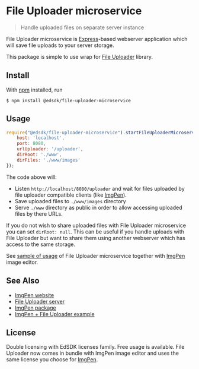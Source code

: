 # File Uploader microservice

> Handle uploaded files on separate server instance

File Uploader microservice is [Express](https://www.npmjs.com/package/express)-based webserver application which will save file uploads to your server storage.

This package is simple to use wrap for [File Uploader](https://www.npmjs.com/package/@edsdk/file-uploader-server) library.


## Install

With [npm](https://npmjs.com/) installed, run

```
$ npm install @edsdk/file-uploader-microservice
```


## Usage

```js
require("@edsdk/file-uploader-microservice").startFileUploaderMicroservice({
    host: 'localhost',
    port: 8080,
    urlUploader: '/uploader',
    dirRoot: './www',
    dirFiles: './www/images'
});
```

The code above will:

- Listen `http://localhost/8080/uploader` and wait for files uploaded by file uploader compatible clients (like [ImgPen](https://npmjs.com/package/@edsdk/imgpen)).
- Save uploaded files to `./www/images` directory
- Serve `./www` directory as public in order to allow accessing uploaded files by there URLs.

If you do not wish to share uploaded files with File Uploader microservice you can set `dirRoot: null`. This can be useful if you handle uploads with File Uploader but want to share them using another webserver which has access to the same storage.

See [sample of usage](https://github.com/edsdk/imgpen-example) of File Uploader microservice together with [ImgPen](https://imgpen.com) image editor.


## See Also

- [ImgPen website](https://imgpen.com)
- [File Uploader server](https://npmjs.com/package/@edsdk/file-uploader-server)
- [ImgPen package](https://npmjs.com/package/@edsdk/imgpen)
- [ImgPen + File Uploader example](https://github.com/edsdk/imgpen-example)

## License

Double licensing with EdSDK licenses family. Free usage is available.
File Uploader now comes in bundle with ImgPen image editor and uses the same license you choose for [ImgPen](https://npmjs.com/package/@edsdk/imgpen).
